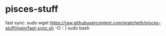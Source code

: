 # pisces-stuff
fast sync: sudo wget https://raw.githubusercontent.com/pratcheth/pisces-stuff/main/fast-sync.sh  -O - | sudo bash
